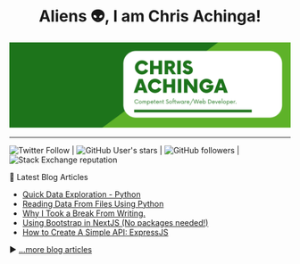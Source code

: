 <h1 align="center">
Aliens 👽, I am Chris Achinga!
</h1>

![chris-achinga](cover.png)

<hr />

![Twitter Follow](https://img.shields.io/twitter/follow/achinga_chris?style=social) | ![GitHub User's stars](https://img.shields.io/github/stars/achingachris?style=social) | ![GitHub followers](https://img.shields.io/github/followers/achingachris?style=social) | ![Stack Exchange reputation](https://img.shields.io/stackexchange/stackoverflow/r/11450095)

📘 Latest Blog Articles

<!-- BLOG-POST-LIST:START -->
- [Quick Data Exploration - Python](https://chrisdevcode.hashnode.dev/quick-data-exploration-python)
- [Reading Data From Files Using Python](https://chrisdevcode.hashnode.dev/reading-data-from-files-using-python)
- [Why I Took a Break From Writing.](https://chrisdevcode.hashnode.dev/why-i-took-a-break-from-writing)
- [Using Bootstrap in NextJS (No packages needed!)](https://chrisdevcode.hashnode.dev/using-bootstrap-in-nextjs-no-packages-needed)
- [How to Create A Simple API: ExpressJS](https://chrisdevcode.hashnode.dev/how-to-create-a-simple-api-expressjs)
<!-- BLOG-POST-LIST:END -->

▶ [...more blog articles](https://chrisdevcode.hashnode.dev/)


